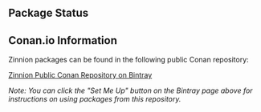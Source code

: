 ## Package Status

## Conan.io Information

Zinnion packages can be found in the following public Conan repository:

[Zinnion Public Conan Repository on Bintray](https://bintray.com/maurodelazeri/public-conan)

*Note: You can click the "Set Me Up" button on the Bintray page above for instructions on using packages from this repository.*
